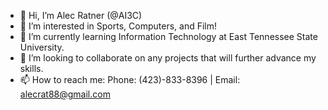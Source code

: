 - 👋 Hi, I’m Alec Ratner (@AI3C)
- 👀 I’m interested in Sports, Computers, and Film!
- 🌱 I’m currently learning Information Technology at East Tennessee State University.
- 💞️ I’m looking to collaborate on any projects that will further advance my skills.
- 📫 How to reach me:
      Phone: (423)-833-8396 |
      Email: alecrat88@gmail.com
<!---
AI3C/AI3C is a ✨ special ✨ repository because its `README.md` (this file) appears on your GitHub profile.
You can click the Preview link to take a look at your changes.
--->
